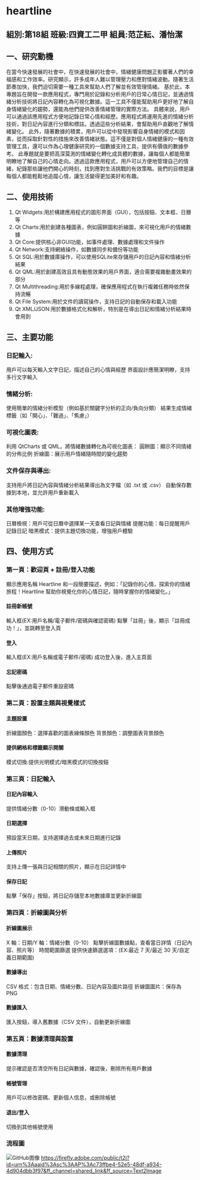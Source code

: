 # heartline

## 組別:第18組  班級:四資工二甲  組員:范芷紜、潘怡潔


## 一、研究動機

在當今快速發展的社會中，在快速發展的社會中，情緒健康問題正影響著人們的幸福感和工作效率。研究顯示，許多成年人難以管理壓力和應對情緒波動。隨著生活節奏加快，我們迫切需要一種工具來幫助人們了解並有效管理情緒。
基於此，本專題旨在開發一款應用程式，專門用於記錄和分析用戶的日常心情日記，並通過情緒分析技術將日記內容轉化為可視化數據。這一工具不僅能幫助用戶更好地了解自身情緒變化的趨勢，還能為他們提供改善情緒管理的實際方法。
具體來說，用戶可以通過該應用程式方便地記錄日常心情和經歷。應用程式將運用先進的情緒分析技術，對日記內容進行分類和標註。透過這些分析結果，會幫助用戶直觀地了解情緒變化。
此外，隨著數據的積累，用戶可以從中發現影響自身情緒的模式和因素，從而採取針對性的措施來改善情緒狀態。這不僅是對個人情緒健康的一種有效管理工具，還可以作為心理健康研究的一個數據支持工具，提供有價值的數據參考。
此專題就是要把高深莫測的情緒變化轉化成具體的數據，讓每個人都能簡單明瞭地了解自己的心情走向。透過這款應用程式，用戶可以方便地管理自己的情緒，紀錄那些讓他們開心的時刻，找到應對生活挑戰的有效策略。我們的目標是讓每個人都能輕鬆地追蹤心情，讓生活變得更加美好和有趣。



## 二、使用技術
1. Qt Widgets:用於構建應用程式的圖形界面（GUI），包括按鈕、文本框、日曆等
2. Qt Charts:用於創建各種圖表，例如圓餅圖和折線圖，來可視化用戶的情緒數據
3. Qt Core:提供核心非GUI功能，如事件處理、數據處理和文件操作
4. Qt Network:支持網絡操作，如數據同步和備份等功能
5. Qt SQL:用於數據庫操作，可以使用SQLite來存儲用戶的日記內容和情緒分析結果
6. Qt QML:用於創建高效且具有動態效果的用戶界面，適合需要複雜動畫效果的部分
7. Qt Multithreading:用於多線程處理，確保應用程式在執行複雜任務時依然保持流暢
8. Qt File System:用於文件的讀寫操作，支持日記的自動保存和載入功能
9. Qt XML/JSON:用於數據格式化和解析，特別是在導出日記和情緒分析結果時會用到

## 三、主要功能

### 日記輸入: 
用戶可以每天輸入文字日記，描述自己的心情與經歷
界面設計應簡潔明瞭，支持多行文字輸入

### 情緒分析: 
使用簡單的情緒分析模型（例如基於關鍵字分析的正向/負向分類）
結果生成情緒標籤（如「開心」、「難過」、「焦慮」）

### 可視化圖表: 
利用 QtCharts 或 QML，將情緒數據轉化為可視化圖表：
圓餅圖：顯示不同情緒的分佈比例
折線圖：展示用戶情緒隨時間的變化趨勢

### 文件保存與導出: 
支持用戶將日記內容與情緒分析結果導出為文字檔（如 .txt 或 .csv）
自動保存數據到本地，並允許用戶重新載入

### 其他增強功能: 
日曆檢視：用戶可從日曆中選擇某一天查看日記與情緒
提醒功能：每日提醒用戶記錄日記
暗黑模式：提供主題切換功能，增強用戶體驗

## 四、使用方式

### 第一頁：歡迎頁 + 註冊/登入功能
顯示應用名稱 Heartline 和一段簡要描述，例如：「記錄你的心情，探索你的情緒旅程！Heartline 幫助你視覺化你的心情日記，隨時掌握你的情緒變化。」
#### 註冊新帳號
輸入框(EX:用戶名稱/電子郵件/密碼與確認密碼)
點擊「註冊」後，顯示「註冊成功！」，並跳轉至登入頁
#### 登入
輸入框(EX:用戶名稱或電子郵件/密碼)
成功登入後，進入主頁面
#### 忘記密碼
點擊後通過電子郵件重設密碼

### 第二頁：設置主題與視覺樣式
#### 主題設置
折線圖顏色：選擇喜歡的圖表線條顏色
背景顏色：調整圖表背景顏色
#### 提供網格和標籤顯示開關
模式切換:提供光明模式/暗黑模式的切換按鈕


### 第三頁：日記輸入
#### 日記內容輸入
提供情緒分數（0-10）滑動條或輸入框
#### 日期選擇
預設當天日期，支持選擇過去或未來日期進行記錄
#### 上傳照片
支持上傳一張與日記相關的照片，顯示在日記詳情中
#### 保存日記
點擊「保存」按鈕，將日記存儲至本地數據庫並更新折線圖

### 第四頁：折線圖與分析
#### 折線圖展示
X 軸：日期/Y 軸：情緒分數（0-10）
點擊折線圖數據點，查看當日詳情（日記內容、照片等）
時間範圍篩選
提供快速篩選選項：(EX:最近 7 天/最近 30 天/自定義日期範圍)
#### 數據導出
CSV 格式：包含日期、情緒分數、日記內容及圖片路徑
折線圖圖片：保存為 PNG
#### 數據匯入
匯入按鈕，導入舊數據（CSV 文件），自動更新折線圖

### 第五頁：數據清理與設置
#### 數據清理
提示確認是否清空所有日記與數據，確認後，刪除所有用戶數據
#### 帳號管理
用戶可以修改密碼、更新個人信息，或刪除帳號
#### 退出/登入
切換到其他帳號使用
### 流程圖
![GitHub图像](C:\Users\user\Downloads\應用程式功能概覽.png-應用程式功能概覽.png)
https://firefly.adobe.com/public/t2i?id=urn%3Aaaid%3Asc%3AAP%3Ac73ffbe4-52e5-48df-a934-4d904dbb3f97&ff_channel=shared_link&ff_source=Text2Image

